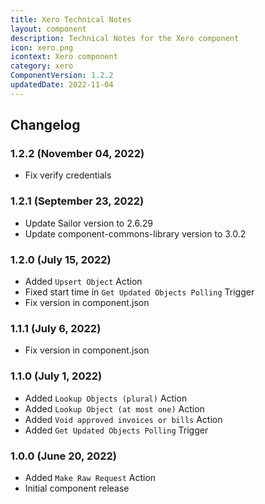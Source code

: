 ```yaml
---
title: Xero Technical Notes
layout: component
description: Technical Notes for the Xero component
icon: xero.png
icontext: Xero component
category: xero
ComponentVersion: 1.2.2
updatedDate: 2022-11-04
---
```


## Changelog

### 1.2.2 (November 04, 2022)

* Fix verify credentials

### 1.2.1 (September 23, 2022)

* Update Sailor version to 2.6.29
* Update component-commons-library version to 3.0.2

### 1.2.0 (July 15, 2022)

* Added `Upsert Object` Action
* Fixed start time in `Get Updated Objects Polling` Trigger
* Fix version in component.json

### 1.1.1 (July 6, 2022)

* Fix version in component.json

### 1.1.0 (July 1, 2022)

* Added `Lookup Objects (plural)` Action
* Added `Lookup Object (at most one)` Action
* Added `Void approved invoices or bills` Action
* Added `Get Updated Objects Polling` Trigger

### 1.0.0 (June 20, 2022)

* Added `Make Raw Request` Action
* Initial component release
